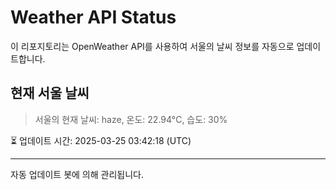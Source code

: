
# Weather API Status

이 리포지토리는 OpenWeather API를 사용하여 서울의 날씨 정보를 자동으로 업데이트합니다.

## 현재 서울 날씨
> 서울의 현재 날씨: haze, 온도: 22.94°C, 습도: 30%

⏳ 업데이트 시간: 2025-03-25 03:42:18 (UTC)

---
자동 업데이트 봇에 의해 관리됩니다.
